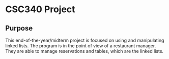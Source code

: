 # CSC340 Project

## Purpose
This end-of-the-year/midterm project is focused on using and manipulating linked lists. 
The program is in the point of view of a restaurant manager. They are able to manage 
reservations and tables, which are the linked lists. 
